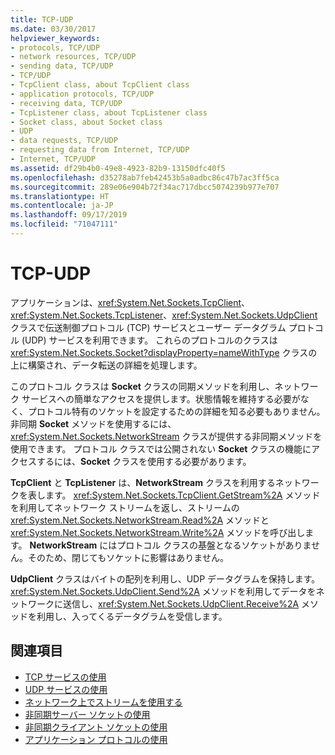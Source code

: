 ```yaml
---
title: TCP-UDP
ms.date: 03/30/2017
helpviewer_keywords:
- protocols, TCP/UDP
- network resources, TCP/UDP
- sending data, TCP/UDP
- TCP/UDP
- TcpClient class, about TcpClient class
- application protocols, TCP/UDP
- receiving data, TCP/UDP
- TcpListener class, about TcpListener class
- Socket class, about Socket class
- UDP
- data requests, TCP/UDP
- requesting data from Internet, TCP/UDP
- Internet, TCP/UDP
ms.assetid: df29b4b0-49e8-4923-82b9-13150dfc40f5
ms.openlocfilehash: d35278ab7feb42453b5a0adbc86c47b7ac3ff5ca
ms.sourcegitcommit: 289e06e904b72f34ac717dbcc5074239b977e707
ms.translationtype: HT
ms.contentlocale: ja-JP
ms.lasthandoff: 09/17/2019
ms.locfileid: "71047111"
---
```

# <a name="tcp-udp"></a>TCP-UDP
アプリケーションは、<xref:System.Net.Sockets.TcpClient>、<xref:System.Net.Sockets.TcpListener>、<xref:System.Net.Sockets.UdpClient> クラスで伝送制御プロトコル (TCP) サービスとユーザー データグラム プロトコル (UDP) サービスを利用できます。 これらのプロトコルのクラスは <xref:System.Net.Sockets.Socket?displayProperty=nameWithType> クラスの上に構築され、データ転送の詳細を処理します。  
  
 このプロトコル クラスは **Socket** クラスの同期メソッドを利用し、ネットワーク サービスへの簡単なアクセスを提供します。状態情報を維持する必要がなく、プロトコル特有のソケットを設定するための詳細を知る必要もありません。 非同期 **Socket** メソッドを使用するには、<xref:System.Net.Sockets.NetworkStream> クラスが提供する非同期メソッドを使用できます。 プロトコル クラスでは公開されない **Socket** クラスの機能にアクセスするには、**Socket** クラスを使用する必要があります。  
  
 **TcpClient** と **TcpListener** は、**NetworkStream** クラスを利用するネットワークを表します。 <xref:System.Net.Sockets.TcpClient.GetStream%2A> メソッドを利用してネットワーク ストリームを返し、ストリームの <xref:System.Net.Sockets.NetworkStream.Read%2A> メソッドと <xref:System.Net.Sockets.NetworkStream.Write%2A> メソッドを呼び出します。 **NetworkStream** にはプロトコル クラスの基盤となるソケットがありません。そのため、閉じてもソケットに影響はありません。  
  
 **UdpClient** クラスはバイトの配列を利用し、UDP データグラムを保持します。 <xref:System.Net.Sockets.UdpClient.Send%2A> メソッドを利用してデータをネットワークに送信し、<xref:System.Net.Sockets.UdpClient.Receive%2A> メソッドを利用し、入ってくるデータグラムを受信します。  
  
## <a name="see-also"></a>関連項目

- [TCP サービスの使用](using-tcp-services.md)
- [UDP サービスの使用](using-udp-services.md)
- [ネットワーク上でストリームを使用する](using-streams-on-the-network.md)
- [非同期サーバー ソケットの使用](using-an-asynchronous-server-socket.md)
- [非同期クライアント ソケットの使用](using-an-asynchronous-client-socket.md)
- [アプリケーション プロトコルの使用](using-application-protocols.md)
